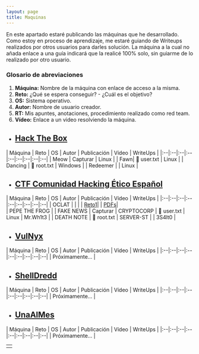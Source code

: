 ```yaml
---
layout: page
title: Maquinas
---
```


En este apartado estaré publicando las máquinas que he desarrollado. Como estoy en proceso de aprendizaje, me estaré guiando de Writeups realizados por otros usuarios para darles solución. La máquina a la cual no añada enlace a una guía indicará que la realicé 100% solo, sin guiarme de lo realizado por otro usuario.

### Glosario de abreviaciones

1.  **Máquina:** Nombre de la máquina con enlace de acceso a la misma.
2.  **Reto:** ¿Qué se espera conseguir? - ¿Cuál es el objetivo?
3.  **OS:** Sistema operativo.
4.  **Autor:** Nombre de usuario creador.
5.  **RT:** Mis apuntes, anotaciones, procedimiento realizado como red team.
6.  **Vídeo:** Enlace a un video resolviendo la máquina.

* ## [Hack The Box](https://app.hackthebox.com/)

| Máquina | Reto | OS | Autor | Publicación | Vídeo | WriteUps |
|:--|:--|:--|:--|:--|:--|:--|:--|:--|
| Meow | Capturar  | Linux |
| Fawn| 🚩 user.txt | Linux |
| Dancing | 🚩 root.txt  | Windows |
| Redeemer |  | Linux |

* ## [CTF Comunidad Hacking Ético Español](https://ctf.comunidadhackingetico.es/challenges)

| Máquina | Reto | OS | Autor | Publicación | Vídeo | WriteUps |
|:--|:--|:--|:--|:--|:--|:--|:--|:--|
| OCLAT | | |   | [Reto1](https://4k4m1m3.github.io/blog/CTF-Reto1-OCLAT)|  |   [PDFs](https://github.com/4k4m1m3/blog/blob/main/_posts/adjuntos/pdfs/OCLAT.pdf)|            
| PEPE THE FROG |
| FAKE NEWS | Capturar
| CRYPTOCORP | 🚩 user.txt | Linux | Mr.Wh1t3 |
| DEATH NOTE | 🚩 root.txt
| SERVER-ST |
| 3S4lt0 |

* ## [VulNyx](https://vulnyx.com/)

| Máquina | Reto | OS | Autor | Publicación | Vídeo | WriteUps |
|:--|:--|:--|:--|:--|:--|:--|:--|:--|
| Próximamente... |

* ## [ShellDredd](https://shelldredd.github.io/maquinas-ctf)

| Máquina | Reto | OS | Autor | Publicación | Vídeo | WriteUps |
|:--|:--|:--|:--|:--|:--|:--|:--|:--|
| Próximamente... |

* ## [UnaAlMes](https://unaalmes.hispasec.com/challenges)

| Máquina | Reto | OS | Autor | Publicación | Vídeo | WriteUps |
|:--|:--|:--|:--|:--|:--|:--|:--|:--|
| Próximamente... |



|   |
|:--|
|   |